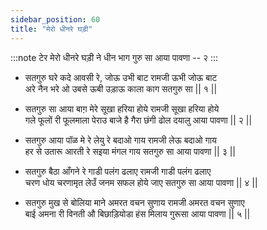 ```yaml
---
sidebar_position: 60
title: "मेरो धीनरे घड़ी"
---
```


:::note टेर
मेरो धीनरे घड़ी ने धीन भाग गुरु सा आया पावणा -- २
:::

- सतगुरु घरे कदे आवसी रे, जोऊ उभी बाट रामजी ऊभी जोऊ बाट <br/>
  अरे नैन भरे ओ उबसे ऊबी उड़ाऊ काला काग सतगुरु सा || १ ||

- सतगुरु सा आया बाग़ मेरे सूखा हरिया होये रामजी सूखा हरिया होये <br/>
  गले फूलों री फूलमाला पेराउ बाजे है गैरा छंगी ढोल दयालु आया पावणा || २ ||

- सतगुरु आया पॉळ मे रे लेयु रे बदाओ गाय रामजी लेऊ बदाओ गाय <br/>
  हर से उतारू आरती रे सइया मंगल गाय सतगुरु सा आया पावणा || ३ ||

- सतगुरु बैठा आँगने रे गाडी पलंग ढलाए रामजी गाडी पलंग ढलाए <br/>
  चरण धोय चरणामृत लेउँ जनम सफल होये जाए सतगुरु सा आया पावणा || ४ ||

- सतगुरु मुख से बोलिया माने अमरत वचन सुणाय रामजी अमरत वचन सुणाए <br/>
  बाई अमना री विनती औ बिछाड़ियोडा हंस मिलाय गुरूसा आया पावणा || ५ ||
